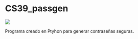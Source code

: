 # CS39_passgen

<img src="https://img.shields.io/badge/-python-3776AB?style=for-the-badge&logo=python&logoColor=white" />

Programa creado en Ptyhon para generar contraseñas seguras.
